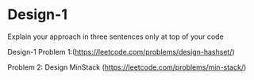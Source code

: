 # Design-1 
Explain your approach in three sentences only at top of your code

Design-1
Problem 1:(https://leetcode.com/problems/design-hashset/)


Problem 2:
Design MinStack (https://leetcode.com/problems/min-stack/)
